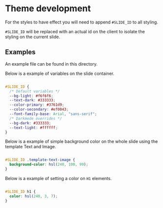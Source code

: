 # Theme development

For the styles to have effect you will need to append `#SLIDE_ID` to all styling.

`#SLIDE_ID` will be replaced with an actual id on the client to isolate the styling on the current slide.

## Examples

An example file can be found in this directory.

Below is a example of variables on the slide container.

```css

#SLIDE_ID {
  /* Default variables */
  --bg-light: #f6f6f6;
  --text-dark: #333333;
  --color-primary: #3761d9;
  --color-secondary: #ef0043;
  --font-family-base: Arial, "sans-serif";
  /* Darkmode overrides */
  --bg-dark: #333333;
  --text-light: #ffffff;
}

```

Below is a example of simple background color on the whole slide using the template Text and Image.

```css

#SLIDE_ID .template-text-image {
  background-color: hsl(240, 100, 99);
}

```

Below is a example of setting a color on `H1` elements.

```css

#SLIDE_ID h1 {
  color: hsl(240, 3, 7);
}

```

